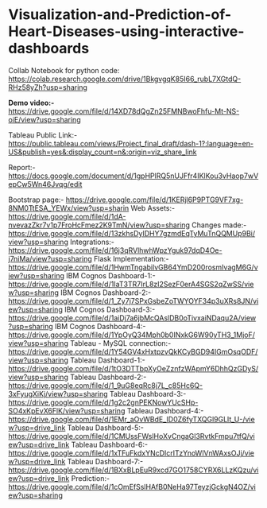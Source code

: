 # Visualization-and-Prediction-of-Heart-Diseases-using-interactive-dashboards


Collab Notebook for python code:
https://colab.research.google.com/drive/1BkgvgqK85I66_rubL7XGtdQ-RHz58yZh?usp=sharing

**Demo video:-**
https://drive.google.com/file/d/14XD78dQgZn25FMNBwoFhfu-Mt-NS-oiE/view?usp=sharing

Tableau Public Link:-
https://public.tableau.com/views/Project_final_draft/dash-1?:language=en-US&publish=yes&:display_count=n&:origin=viz_share_link

Report:-
https://docs.google.com/document/d/1gpHPlRQ5nUJFfr4IKlKou3vHaop7wVepCw5Wn46Jvqg/edit





Bootstrap page:-
https://drive.google.com/file/d/1KERjl6P9PTG9VF7xg-8NM0TtESA_YEWx/view?usp=sharin
Web Assets:-
https://drive.google.com/file/d/1dA-nvevazZkr7v1p7FroHcFmez2K9TmN/view?usp=sharing
Changes made:-
https://drive.google.com/file/d/13zkhsDyIDHY7gzmdEqTyMuTnQQMUp9Bi/view?usp=sharing
Integrations:-
https://drive.google.com/file/d/16j3qRVlhwhWpzYguk97dqD4Oe-j7niMa/view?usp=sharing
Flask Implementation:-
https://drive.google.com/file/d/1HwmTngabilvGB64YmD200rosmIvagM6G/view?usp=sharing
IBM Cognos Dashboard-1:-
https://drive.google.com/file/d/1IaT3TR7IrL8zI2SezF0erA4SGS2qZwSS/view?usp=sharing
IBM Cognos Dashboard-2:-
https://drive.google.com/file/d/1_Zy7j7SPxGsbeZoTWYOYF34p3uXRs8JN/view?usp=sharing
IBM Cognos Dashboard-3:-
https://drive.google.com/file/d/1aiDj7a6jbMcQAslDB0oTivxaiNDaqu2A/view?usp=sharing
IBM Cognos Dashboard-4:-
https://drive.google.com/file/d/1YpOyQ34Mph0b0INxkG6W90yTH3_1MjoF/view?usp=sharing
Tableau - MySQL connection:-
https://drive.google.com/file/d/1Y54GV4xHxtpzvQkKCyBGD94IGmOsqODF/view?usp=sharing
Tableau Dashboard-1:-
https://drive.google.com/file/d/1tO3DTTbpXyOeZznfzWApmY6DhhQzGDyS/view?usp=sharing
Tableau Dashboard-2:-
https://drive.google.com/file/d/1_9uG8eqRc8j7L_c85Hc6Q-3xFyugXiKj/view?usp=sharing
Tableau Dashboard-3:-
https://drive.google.com/file/d/1g2c2gnPEKNowYUcSHp-SO4xKpEvX6FlK/view?usp=sharing
Tableau Dashboard-4:-
https://drive.google.com/file/d/1EMr_aOvWBdE_ID0Z6fyTXQGl9GLlt_U-/view?usp=drive_link
Tableau Dashboard-5:-
https://drive.google.com/file/d/1CMUssFWslHoXvCngaGl3RvtkFmpu7tfQ/view?usp=drive_link
Tableau Dashboard-6:-
https://drive.google.com/file/d/1xTFuFkdxYNcDIcrITzYnoWlVnWAxsOJj/view?usp=drive_link
Tableau Dashboard-7:-
https://drive.google.com/file/d/1BXxBLpEuR9xcd7GO1758CYRX6LLzKQzu/view?usp=drive_link
Prediction:-
https://drive.google.com/file/d/1cOmEfSslHAfB0NeHa97TeyzjGckgN4OZ/view?usp=sharing
